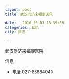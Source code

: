 ```yaml
--- 
layout: post 
title: 武汉同济来福康医院

date:   2016-05-03 13:39:56 
categories: 其他  
city: 武汉
  
--- 
```

   
武汉同济来福康医院

信息
 - 电话 027-83884040


